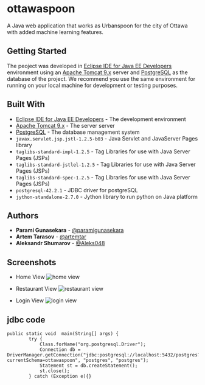 # ottawaspoon

A Java web application that works as Urbanspoon for the city of Ottawa with added machine learning features. 

## Getting Started

The peoject was developed in [Eclipse IDE for Java EE Developers](https://eclipse.org/downloads/packages/eclipse-ide-java-ee-developers/oxygen3) environment using an [Apache Tomcat 9.x](https://tomcat.apache.org/download-90.cgi) server and [PostgreSQL](https://www.postgresql.org/) as the database of the project. We recommend you use the same environment for running on your local machine for development or testing purposes.

## Built With

- [Eclipse IDE for Java EE Developers](https://eclipse.org/downloads/packages/eclipse-ide-java-ee-developers/oxygen3) - The development environment
- [Apache Tomcat 9.x](https://tomcat.apache.org/download-90.cgi) - The server server
- [PostgreSQL](https://www.postgresql.org/) - The database management system
- `javax.servlet.jsp.jstl-1.2.5-b03` -  Java Servlet and JavaServer Pages library
- `taglibs-standard-impl-1.2.5` - Tag Libraries for use with Java Server Pages (JSPs)
- `taglibs-standard-jstlel-1.2.5` - Tag Libraries for use with Java Server Pages (JSPs)
- `taglibs-standard-spec-1.2.5` - Tag Libraries for use with Java Server Pages (JSPs)
- `postgresql-42.2.1` - JDBC driver for postgreSQL
- `jython-standalone-2.7.0` - Jython library to run python on Java platform

## Authors

* **Parami Gunasekara** - [@paramigunasekara](https://github.com/paramigunasekara)
* **Artem Tarasov** - [@artemtar](https://github.com/artemtar)
* **Aleksandr Shumarov** - [@Aleks048](https://github.com/Aleks048)

## Screenshots

* Home View
![home view](https://github.com/paramigunasekara/ottawaspoon/raw/master/screens/home.png)

* Restaurant View
![restaurant view](https://github.com/paramigunasekara/ottawaspoon/raw/master/screens/restaurant.png)

* Login View
![login view](https://github.com/paramigunasekara/ottawaspoon/raw/master/screens/login.png)

## jdbc code
```
public static void  main(String[] args) {
        try {
            Class.forName("org.postgresql.Driver");
            Connection db = DriverManager.getConnection("jdbc:postgresql://localhost:5432/postgres?currentSchema=ottawaspoon", "postgres", "postgres");
            Statement st = db.createStatement();
            st.close();
        } catch (Exception e){}
```